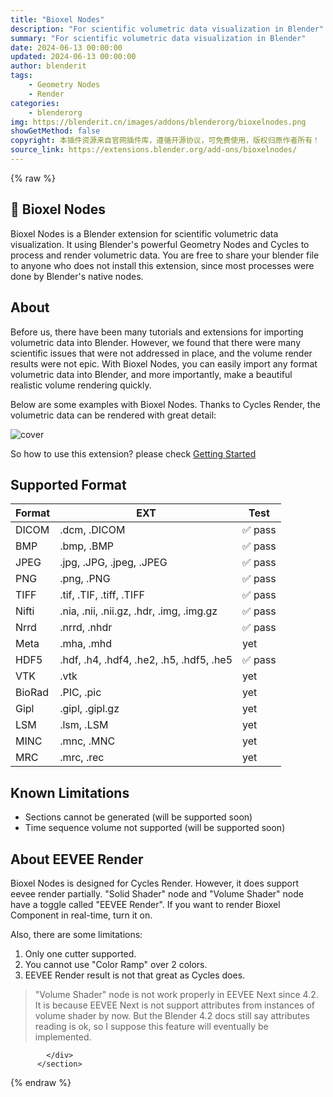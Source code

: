 ```yaml
---
title: "Bioxel Nodes"
description: "For scientific volumetric data visualization in Blender"
summary: "For scientific volumetric data visualization in Blender"
date: 2024-06-13 00:00:00
updated: 2024-06-13 00:00:00
author: blenderit
tags: 
    - Geometry Nodes
    - Render
categories:
    - blenderorg
img: https://blenderit.cn/images/addons/blenderorg/bioxelnodes.png
showGetMethod: false
copyright: 本插件资源来自官网插件库，遵循开源协议，可免费使用，版权归原作者所有！
source_link: https://extensions.blender.org/add-ons/bioxelnodes/
---
```


{% raw %}
<section id="about" class="mt-3">
            <div class="box style-rich-text">
              <h1>🦖 Bioxel Nodes</h1>
<p>Bioxel Nodes is a Blender extension for scientific volumetric data visualization. It using Blender's powerful Geometry Nodes and Cycles to process and render volumetric data. You are free to share your blender file to anyone who does not install this extension, since most processes were done by Blender's native nodes.</p>
<h2>About</h2>
<p>Before us, there have been many tutorials and extensions for importing volumetric data into Blender. However, we found that there were many scientific issues that were not addressed in place, and the volume render results were not epic. With Bioxel Nodes, you can easily import any format volumetric data into Blender, and more importantly, make a beautiful realistic volume rendering quickly.</p>
<p>Below are some examples with Bioxel Nodes. Thanks to Cycles Render, the volumetric data can be rendered with great detail:</p>
<p><img src="https://omoolab.github.io/BioxelNodes/latest/assets/cover.png" alt="cover"></p>
<p>So how to use this extension? please check <a rel="nofollow noopener noreferrer external" target="_blank" href="https://omoolab.github.io/BioxelNodes/latest/getting-started">Getting Started</a></p>
<h2>Supported Format</h2>
<table>
<thead>
<tr>
  <th>Format</th>
  <th>EXT</th>
  <th>Test</th>
</tr>
</thead>
<tbody>
<tr>
  <td>DICOM</td>
  <td>.dcm, .DICOM</td>
  <td>✅ pass</td>
</tr>
<tr>
  <td>BMP</td>
  <td>.bmp, .BMP</td>
  <td>✅ pass</td>
</tr>
<tr>
  <td>JPEG</td>
  <td>.jpg, .JPG, .jpeg, .JPEG</td>
  <td>✅ pass</td>
</tr>
<tr>
  <td>PNG</td>
  <td>.png, .PNG</td>
  <td>✅ pass</td>
</tr>
<tr>
  <td>TIFF</td>
  <td>.tif, .TIF, .tiff, .TIFF</td>
  <td>✅ pass</td>
</tr>
<tr>
  <td>Nifti</td>
  <td>.nia, .nii, .nii.gz, .hdr, .img, .img.gz</td>
  <td>✅ pass</td>
</tr>
<tr>
  <td>Nrrd</td>
  <td>.nrrd, .nhdr</td>
  <td>✅ pass</td>
</tr>
<tr>
  <td>Meta</td>
  <td>.mha, .mhd</td>
  <td>yet</td>
</tr>
<tr>
  <td>HDF5</td>
  <td>.hdf, .h4, .hdf4, .he2, .h5, .hdf5, .he5</td>
  <td>✅ pass</td>
</tr>
<tr>
  <td>VTK</td>
  <td>.vtk</td>
  <td>yet</td>
</tr>
<tr>
  <td>BioRad</td>
  <td>.PIC, .pic</td>
  <td>yet</td>
</tr>
<tr>
  <td>Gipl</td>
  <td>.gipl, .gipl.gz</td>
  <td>yet</td>
</tr>
<tr>
  <td>LSM</td>
  <td>.lsm, .LSM</td>
  <td>yet</td>
</tr>
<tr>
  <td>MINC</td>
  <td>.mnc, .MNC</td>
  <td>yet</td>
</tr>
<tr>
  <td>MRC</td>
  <td>.mrc, .rec</td>
  <td>yet</td>
</tr>
</tbody>
</table>
<h2>Known Limitations</h2>
<ul>
<li>Sections cannot be generated (will be supported soon)</li>
<li>Time sequence volume not supported (will be supported soon)</li>
</ul>
<h2>About EEVEE Render</h2>
<p>Bioxel Nodes is designed for Cycles Render. However, it does support eevee render partially. "Solid Shader" node and "Volume Shader" node have a toggle called "EEVEE Render". If you want to render Bioxel Component in real-time, turn it on.</p>
<p>Also, there are some limitations:</p>
<ol>
<li>Only one cutter supported.</li>
<li>You cannot use "Color Ramp" over 2 colors.</li>
<li>EEVEE Render result is not that great as Cycles does.</li>
</ol>
<blockquote>
<p>"Volume Shader" node is not work properly in EEVEE Next since 4.2. It is because EEVEE Next is not support attributes from instances of volume shader by now. But the Blender 4.2 docs still say attributes reading is ok, so I suppose this feature will eventually be implemented.</p>
</blockquote>

            </div>
          </section>
<div style="display: none">blenderorg</div>
{% endraw %}